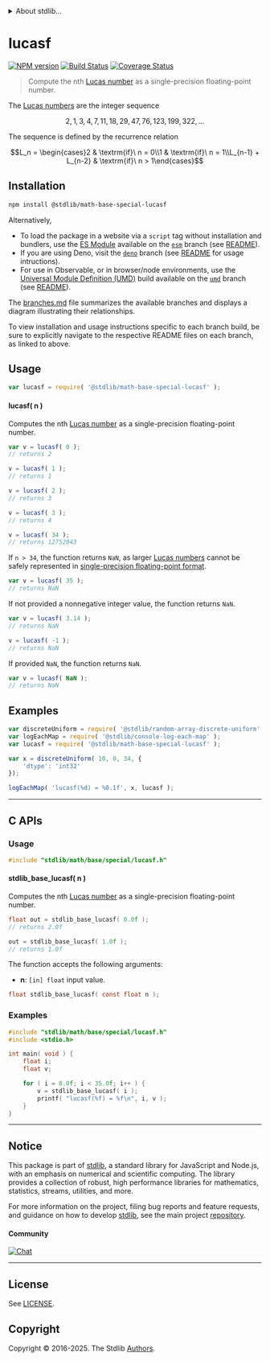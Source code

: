 <!--

@license Apache-2.0

Copyright (c) 2025 The Stdlib Authors.

Licensed under the Apache License, Version 2.0 (the "License");
you may not use this file except in compliance with the License.
You may obtain a copy of the License at

   http://www.apache.org/licenses/LICENSE-2.0

Unless required by applicable law or agreed to in writing, software
distributed under the License is distributed on an "AS IS" BASIS,
WITHOUT WARRANTIES OR CONDITIONS OF ANY KIND, either express or implied.
See the License for the specific language governing permissions and
limitations under the License.

-->


<details>
  <summary>
    About stdlib...
  </summary>
  <p>We believe in a future in which the web is a preferred environment for numerical computation. To help realize this future, we've built stdlib. stdlib is a standard library, with an emphasis on numerical and scientific computation, written in JavaScript (and C) for execution in browsers and in Node.js.</p>
  <p>The library is fully decomposable, being architected in such a way that you can swap out and mix and match APIs and functionality to cater to your exact preferences and use cases.</p>
  <p>When you use stdlib, you can be absolutely certain that you are using the most thorough, rigorous, well-written, studied, documented, tested, measured, and high-quality code out there.</p>
  <p>To join us in bringing numerical computing to the web, get started by checking us out on <a href="https://github.com/stdlib-js/stdlib">GitHub</a>, and please consider <a href="https://opencollective.com/stdlib">financially supporting stdlib</a>. We greatly appreciate your continued support!</p>
</details>

# lucasf

[![NPM version][npm-image]][npm-url] [![Build Status][test-image]][test-url] [![Coverage Status][coverage-image]][coverage-url] <!-- [![dependencies][dependencies-image]][dependencies-url] -->

> Compute the nth [Lucas number][lucas-number] as a single-precision floating-point number.

<section class="intro">

The [Lucas numbers][lucas-number] are the integer sequence

<!-- <equation class="equation" label="eq:lucas_sequence" align="center" raw="2, 1, 3, 4, 7, 11, 18, 29, 47, 76, 123, 199, 322, \ldots" alt="Lucas sequence"> -->

```math
2, 1, 3, 4, 7, 11, 18, 29, 47, 76, 123, 199, 322, \ldots
```

<!-- </equation> -->

The sequence is defined by the recurrence relation

<!-- <equation class="equation" label="eq:lucas_recurrence_relation" align="center" raw="L_n = \begin{cases}2 & \textrm{if}\ n = 0\\1 & \textrm{if}\ n = 1\\L_{n-1} + L_{n-2} & \textrm{if}\ n > 1\end{cases}" alt="Lucas sequence recurrence relation"> -->

```math
L_n = \begin{cases}2 & \textrm{if}\ n = 0\\1 & \textrm{if}\ n = 1\\L_{n-1} + L_{n-2} & \textrm{if}\ n > 1\end{cases}
```

<!-- </equation> -->

</section>

<!-- /.intro -->

<section class="installation">

## Installation

```bash
npm install @stdlib/math-base-special-lucasf
```

Alternatively,

-   To load the package in a website via a `script` tag without installation and bundlers, use the [ES Module][es-module] available on the [`esm`][esm-url] branch (see [README][esm-readme]).
-   If you are using Deno, visit the [`deno`][deno-url] branch (see [README][deno-readme] for usage intructions).
-   For use in Observable, or in browser/node environments, use the [Universal Module Definition (UMD)][umd] build available on the [`umd`][umd-url] branch (see [README][umd-readme]).

The [branches.md][branches-url] file summarizes the available branches and displays a diagram illustrating their relationships.

To view installation and usage instructions specific to each branch build, be sure to explicitly navigate to the respective README files on each branch, as linked to above.

</section>

<section class="usage">

## Usage

```javascript
var lucasf = require( '@stdlib/math-base-special-lucasf' );
```

#### lucasf( n )

Computes the nth [Lucas number][lucas-number] as a single-precision floating-point number.

```javascript
var v = lucasf( 0 );
// returns 2

v = lucasf( 1 );
// returns 1

v = lucasf( 2 );
// returns 3

v = lucasf( 3 );
// returns 4

v = lucasf( 34 );
// returns 12752043
```

If `n > 34`, the function returns `NaN`, as larger [Lucas numbers][lucas-number] cannot be safely represented in [single-precision floating-point format][ieee754].

```javascript
var v = lucasf( 35 );
// returns NaN
```

If not provided a nonnegative integer value, the function returns `NaN`.

```javascript
var v = lucasf( 3.14 );
// returns NaN

v = lucasf( -1 );
// returns NaN
```

If provided `NaN`, the function returns `NaN`.

```javascript
var v = lucasf( NaN );
// returns NaN
```

</section>

<!-- /.usage -->

<section class="notes">

</section>

<!-- /.notes -->

<section class="examples">

## Examples

<!-- eslint no-undef: "error" -->

```javascript
var discreteUniform = require( '@stdlib/random-array-discrete-uniform' );
var logEachMap = require( '@stdlib/console-log-each-map' );
var lucasf = require( '@stdlib/math-base-special-lucasf' );

var x = discreteUniform( 10, 0, 34, {
    'dtype': 'int32'
});

logEachMap( 'lucasf(%d) = %0.1f', x, lucasf );
```

</section>

<!-- /.examples -->

<!-- C interface documentation. -->

* * *

<section class="c">

## C APIs

<!-- Section to include introductory text. Make sure to keep an empty line after the intro `section` element and another before the `/section` close. -->

<section class="intro">

</section>

<!-- /.intro -->

<!-- C usage documentation. -->

<section class="usage">

### Usage

```c
#include "stdlib/math/base/special/lucasf.h"
```

#### stdlib_base_lucasf( n )

Computes the nth [Lucas number][lucas-number] as a single-precision floating-point number.

```c
float out = stdlib_base_lucasf( 0.0f );
// returns 2.0f

out = stdlib_base_lucasf( 1.0f );
// returns 1.0f
```

The function accepts the following arguments:

-   **n**: `[in] float` input value.

```c
float stdlib_base_lucasf( const float n );
```

</section>

<!-- /.usage -->

<!-- C API usage notes. Make sure to keep an empty line after the `section` element and another before the `/section` close. -->

<section class="notes">

</section>

<!-- /.notes -->

<!-- C API usage examples. -->

<section class="examples">

### Examples

```c
#include "stdlib/math/base/special/lucasf.h"
#include <stdio.h>

int main( void ) {
    float i;
    float v;

    for ( i = 0.0f; i < 35.0f; i++ ) {
        v = stdlib_base_lucasf( i );
        printf( "lucasf(%f) = %f\n", i, v );
    }
}
```

</section>

<!-- /.examples -->

</section>

<!-- /.c -->

<!-- Section for related `stdlib` packages. Do not manually edit this section, as it is automatically populated. -->

<section class="related">

</section>

<!-- /.related -->

<!-- Section for all links. Make sure to keep an empty line after the `section` element and another before the `/section` close. -->


<section class="main-repo" >

* * *

## Notice

This package is part of [stdlib][stdlib], a standard library for JavaScript and Node.js, with an emphasis on numerical and scientific computing. The library provides a collection of robust, high performance libraries for mathematics, statistics, streams, utilities, and more.

For more information on the project, filing bug reports and feature requests, and guidance on how to develop [stdlib][stdlib], see the main project [repository][stdlib].

#### Community

[![Chat][chat-image]][chat-url]

---

## License

See [LICENSE][stdlib-license].


## Copyright

Copyright &copy; 2016-2025. The Stdlib [Authors][stdlib-authors].

</section>

<!-- /.stdlib -->

<!-- Section for all links. Make sure to keep an empty line after the `section` element and another before the `/section` close. -->

<section class="links">

[npm-image]: http://img.shields.io/npm/v/@stdlib/math-base-special-lucasf.svg
[npm-url]: https://npmjs.org/package/@stdlib/math-base-special-lucasf

[test-image]: https://github.com/stdlib-js/math-base-special-lucasf/actions/workflows/test.yml/badge.svg?branch=main
[test-url]: https://github.com/stdlib-js/math-base-special-lucasf/actions/workflows/test.yml?query=branch:main

[coverage-image]: https://img.shields.io/codecov/c/github/stdlib-js/math-base-special-lucasf/main.svg
[coverage-url]: https://codecov.io/github/stdlib-js/math-base-special-lucasf?branch=main

<!--

[dependencies-image]: https://img.shields.io/david/stdlib-js/math-base-special-lucasf.svg
[dependencies-url]: https://david-dm.org/stdlib-js/math-base-special-lucasf/main

-->

[chat-image]: https://img.shields.io/gitter/room/stdlib-js/stdlib.svg
[chat-url]: https://app.gitter.im/#/room/#stdlib-js_stdlib:gitter.im

[stdlib]: https://github.com/stdlib-js/stdlib

[stdlib-authors]: https://github.com/stdlib-js/stdlib/graphs/contributors

[umd]: https://github.com/umdjs/umd
[es-module]: https://developer.mozilla.org/en-US/docs/Web/JavaScript/Guide/Modules

[deno-url]: https://github.com/stdlib-js/math-base-special-lucasf/tree/deno
[deno-readme]: https://github.com/stdlib-js/math-base-special-lucasf/blob/deno/README.md
[umd-url]: https://github.com/stdlib-js/math-base-special-lucasf/tree/umd
[umd-readme]: https://github.com/stdlib-js/math-base-special-lucasf/blob/umd/README.md
[esm-url]: https://github.com/stdlib-js/math-base-special-lucasf/tree/esm
[esm-readme]: https://github.com/stdlib-js/math-base-special-lucasf/blob/esm/README.md
[branches-url]: https://github.com/stdlib-js/math-base-special-lucasf/blob/main/branches.md

[stdlib-license]: https://raw.githubusercontent.com/stdlib-js/math-base-special-lucasf/main/LICENSE

[lucas-number]: https://en.wikipedia.org/wiki/Lucas_number

[ieee754]: https://en.wikipedia.org/wiki/IEEE_754-1985

<!-- <related-links> -->

<!-- </related-links> -->

</section>

<!-- /.links -->
